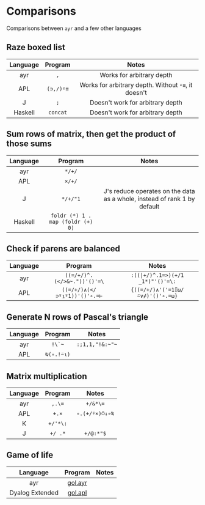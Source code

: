 # Comparisons
Comparisons between `ayr` and a few other languages

## Raze boxed list
|  Language  |   Program  | Notes |
|:----------:|:----------:|:-----:|
|    ayr     | ```,``` |   Works for arbitrary depth   |
|    APL     | ```(⊃,/)⍣≡``` |   Works for arbitrary depth. Without `⍣≡`, it doesn't   |
|     J      | ```;``` |   Doesn't work for arbitrary depth |
|   Haskell  | ```concat``` | Doesn't work for arbitrary depth |

## Sum rows of matrix, then get the product of those sums
|  Language  |   Program  | Notes |
|:----------:|:----------:|:-----:|
|    ayr     | ```*/+/``` | |
|    APL     | ```×/+/``` | |
|     J      | ```*/+/"1``` | J's reduce operates on the data as a whole, instead of rank 1 by default |
|   Haskell  | ```foldr (*) 1 . map (foldr (+) 0)``` | |

## Check if parens are balanced
| Language | Program | Notes |
|:--------:|:--------:|:-----:|
|    ayr   | ```((=/+/)^.(</>&~."))'()'=\``` | `:((\|+/)^.1=>)(+/1 _1*)"'()'=\:` |
|    APL   | ```((=/+/)∧(</⊃⍤⍸⍤1))'()'∘.=⊢``` | ```{((=/+/)∧'('=1⌷⍵/⍨∨⌿)'()'∘.=⍵}``` |

## Generate N rows of Pascal's triangle
| Language | Program | Notes |
|:--------:|:--------:|:-----:|
|    ayr   | ```!\`~``` | ```:;1,1,"!&:~"~``` |
|    APL   | ```⍉(∘.!⍨⍳)``` ||

## Matrix multiplication
| Language | Program | Notes |
|:--------:|:--------:|:-----:|
|    ayr   |```,.\=```|```+/&*\=```|
|    APL   |```+.×``` |```∘.(+/⍤×)⍥↓∘⍉```|
|     K    |```+/'*\:```|     |
|     J    |```+/ .*```|```+/@:*"$```|

## Game of life
| Language | Program | Notes |
|:--------:|:-------:|:-----:|
|    ayr   |[gol.ayr](gol.ayr)||
|Dyalog Extended|[gol.apl](gol.apl)||